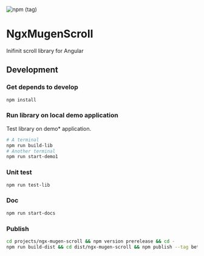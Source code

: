 ![npm (tag)](https://img.shields.io/npm/v/ngx-mugen-scroll/latest)

# NgxMugenScroll

Inifinit scroll library for Angular

## Development

### Get depends to develop

```bash
npm install
```

### Run library on local demo application

Test library on demo* application.

```bash
# A terminal
npm run build-lib
# Another terminal
npm run start-demo1
```

### Unit test

```bash
npm run test-lib
```

### Doc

```bash
npm run start-docs
```

### Publish

```bash
cd projects/ngx-mugen-scroll && npm version prerelease && cd -
npm run build-dist && cd dist/ngx-mugen-scroll && npm publish --tag beta
```
